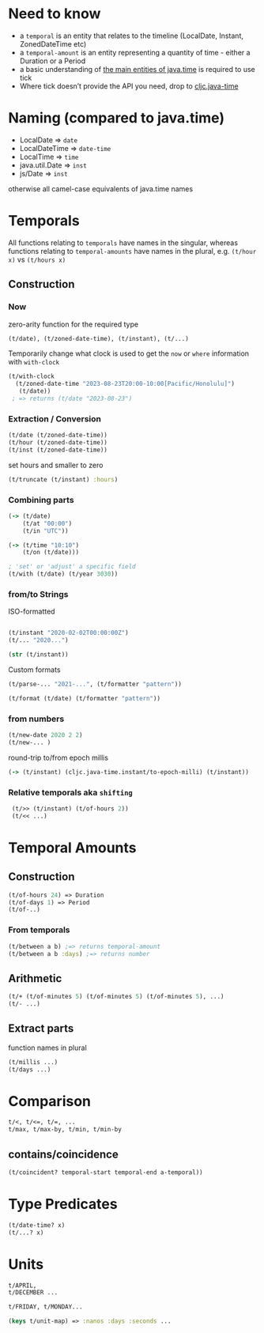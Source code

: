 # Need to know 

* a `temporal` is an entity that relates to the timeline (LocalDate, Instant, ZonedDateTime etc)
* a `temporal-amount` is an entity representing a quantity of time - either a Duration or a Period
* a basic understanding of [the main entities of java.time](https://github.com/juxt/tick#javatime) is required to use tick
* Where tick doesn’t provide the API you need, drop to [cljc.java-time](https://github.com/henryw374/cljc.java-time)

# Naming (compared to java.time)

* LocalDate => `date`
* LocalDateTime => `date-time`
* LocalTime => `time`
* java.util.Date => `inst` 
* js/Date => `inst`

otherwise all camel-case equivalents of java.time names

# Temporals

All functions relating to `temporals` have names in the singular, whereas functions relating to `temporal-amounts` have names in the plural, e.g. `(t/hour x)` vs `(t/hours x)`

## Construction

### Now

zero-arity function for the required type 

```clojure
(t/date), (t/zoned-date-time), (t/instant), (t/...)
```

Temporarily change what clock is used to get the `now` or `where` information with `with-clock`

```clojure
(t/with-clock
  (t/zoned-date-time "2023-08-23T20:00-10:00[Pacific/Honolulu]") 
   (t/date)) 
 ; => returns (t/date "2023-08-23")
```

### Extraction / Conversion

```clojure
(t/date (t/zoned-date-time))
(t/hour (t/zoned-date-time))
(t/inst (t/zoned-date-time))
```

set hours and smaller to zero
```clojure
(t/truncate (t/instant) :hours) 
```

### Combining parts

```clojure
(-> (t/date)
    (t/at "00:00")
    (t/in "UTC"))

(-> (t/time "10:10")
    (t/on (t/date)))

; 'set' or 'adjust' a specific field
(t/with (t/date) (t/year 3030))
```

### from/to Strings 

ISO-formatted

```clojure

(t/instant "2020-02-02T00:00:00Z")
(t/... "2020...")

(str (t/instant))

```

Custom formats

```clojure
(t/parse-... "2021-...", (t/formatter "pattern"))

(t/format (t/date) (t/formatter "pattern"))
```

### from numbers 

```clojure
(t/new-date 2020 2 2) 
(t/new-... )
```
round-trip to/from epoch millis
```clojure
(-> (t/instant) (cljc.java-time.instant/to-epoch-milli) (t/instant))
```

### Relative temporals aka `shifting`

```clojure
 (t/>> (t/instant) (t/of-hours 2))
 (t/<< ...)
```

# Temporal Amounts

## Construction

```clojure
(t/of-hours 24) => Duration
(t/of-days 1) => Period
(t/of-..)
```

### From temporals

```clojure
(t/between a b) ;=> returns temporal-amount
(t/between a b :days) ;=> returns number
```

## Arithmetic

```clojure
(t/+ (t/of-minutes 5) (t/of-minutes 5) (t/of-minutes 5), ...)
(t/- ...)
```

## Extract parts

function names in plural

```clojure
(t/millis ...)
(t/days ...)
```

# Comparison

```clojure
t/<, t/<=, t/=, ...
t/max, t/max-by, t/min, t/min-by
```

## contains/coincidence

```clojure 
(t/coincident? temporal-start temporal-end a-temporal))
```

# Type Predicates 

```clojure
(t/date-time? x)
(t/...? x)
```

# Units

```clojure
t/APRIL,
t/DECEMBER ...

t/FRIDAY, t/MONDAY...

(keys t/unit-map) => :nanos :days :seconds ...

```


